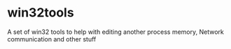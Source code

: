 # win32tools
A set of win32 tools to help with editing another process memory, Network communication and other stuff
